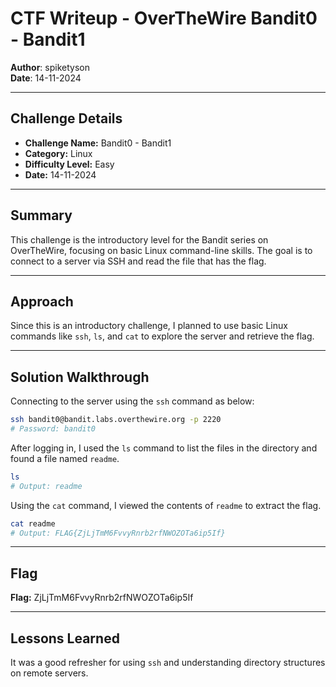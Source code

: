 # CTF Writeup - **OverTheWire Bandit0 - Bandit1**

**Author**: spiketyson  
**Date**: 14-11-2024

---

## Challenge Details

- **Challenge Name:** Bandit0 - Bandit1
- **Category:** Linux
- **Difficulty Level:** Easy
- **Date:** 14-11-2024

---

## Summary

This challenge is the introductory level for the Bandit series on OverTheWire, focusing on basic Linux command-line skills. The goal is to connect to a server via SSH and read the file that has the flag.

---

## Approach

Since this is an introductory challenge, I planned to use basic Linux commands like `ssh`, `ls`, and `cat` to explore the server and retrieve the flag.

---

## Solution Walkthrough

Connecting to the server using the `ssh` command as below:

```bash
ssh bandit0@bandit.labs.overthewire.org -p 2220
# Password: bandit0
```

After logging in, I used the `ls` command to list the files in the directory and found a file named `readme`.

```bash
ls
# Output: readme
```

Using the `cat` command, I viewed the contents of `readme` to extract the flag.

```bash
cat readme
# Output: FLAG{ZjLjTmM6FvvyRnrb2rfNWOZOTa6ip5If}
```

---

## Flag

**Flag:** ZjLjTmM6FvvyRnrb2rfNWOZOTa6ip5If

---

## Lessons Learned

It was a good refresher for using `ssh` and understanding directory structures on remote servers.
